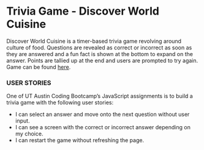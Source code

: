 # Trivia Game - Discover World Cuisine
Discover World Cuisine is a timer-based trivia game revolving around culture of food. Questions are revealed as correct or incorrect as soon as they are answered and a fun fact is shown at the bottom to expand on the answer. Points are tallied up at the end and users are prompted to try again. Game can be found <a href="https://elaintran.github.io/TriviaGame/">here</a>.

### USER STORIES
One of UT Austin Coding Bootcamp’s JavaScript assignments is to build a trivia game with the following user stories:
* I can select an answer and move onto the next question without user input.
* I can see a screen with the correct or incorrect answer depending on my choice.
* I can restart the game without refreshing the page.